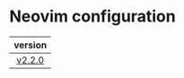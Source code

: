 # Neovim configuration

|                                version                                 |
| :--------------------------------------------------------------------: |
| [v2.2.0](https://github.com/vladdoster/neovim-configuration/releases) |
